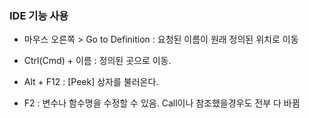 ### IDE 기능 사용

- 마우스 오른쪽 > Go to Definition : 요청된 이름이 원래 정의된 위치로 이동
- Ctrl(Cmd) + 이름 : 정의된 곳으로 이동.
- Alt + F12 : [Peek] 상자를 불러온다.

- F2 : 변수나 함수명을 수정할 수 있음. Call이나 참조했을경우도 전부 다 바뀜
